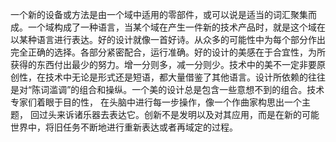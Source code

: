 一个新的设备或方法是由一个域中适用的零部件，或可以说是适当的词汇聚集而成。一个域构成了一种语言，当某个域在产生一件新的技术产品时，就是这个域在以某种语言进行表达。好的设计就像一首好诗。从众多的可能性中为每个部分作出完全正确的选择。各部分紧密配合，运行准确。好的设计的美感在于合宜性，为所获得的东西付出最少的努力。增一分则多，减一分则少。技术中的美不一定非要原创性，在技术中无论是形式还是短语，都大量借鉴了其他语言。设计所依赖的往往是对“陈词滥调”的组合和操纵。一个美的设计总是包含一些意想不到的组合。技术专家们着眼于目的性， 在头脑中进行每一步操作，像一个作曲家构思出一个主题， 回过头来诉诸乐器去表达它。创新不是发明以及对其应用，而是在新的可能世界中，将旧任务不断地进行重新表达或者再域定的过程。
